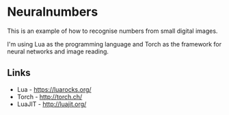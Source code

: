 # Neuralnumbers

This is an example of how to recognise numbers from small digital images.

I'm using Lua as the programming language and Torch as the framework for neural networks and image reading.

## Links

- Lua - https://luarocks.org/
- Torch - http://torch.ch/
- LuaJIT - http://luajit.org/
